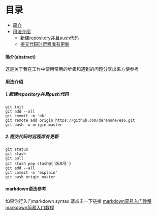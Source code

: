 目录
================
* [简介](#overview)
* [用法介绍](#introduce)
	* [新建repository并且push代码](#solution1)
	* [提交代码时远程库有更新](#solution2)



<h4 id="overview">简介(abstract)</h4>
<p>这是关于我在工作中使用常用的步骤和遇到的问题分享出来方便参考</p>
<h4 id="introduce">用法介绍</h4>
<h5 id="solution1">1.新建repository并且push代码</h5>

```
git init
git add --all
git commit -m 'ok'
git remote add origin https://github.com/darenone/es6.git
git push -u origin master
```

<h5 id="solution2">2.提交代码时远程库有更新</h5>

```
git status
git stash 
git pull 
git stash pop stash@{'版本号'}
git add --all
git commit -m 'explain'
git push origin master
```

#### markdown语法参考
如果你行入门markdown syntax 请点击一下链接 <a href="https://www.jianshu.com/p/20e82ddb37cb#doc" target="_blank">markdown简易入门教程</a> [markdown简易入门教程](https://www.jianshu.com/p/20e82ddb37cb#doc)